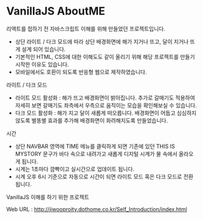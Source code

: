 # VanillaJS AboutME

리액트를 접하기 전 자바스크립트 이해를 위해 만들었던 프로젝트입니다.

* 상단 라이트 / 다크 모드에 따라 상단 배경화면에 해가 지거나 뜨고, 달이 지거나 뜨게 설계 되어 있습니다.
* 기본적인 HTML, CSS에 대한 이해도도 같이 올리기 위해 해당 프로젝트를 만들기 시작한 이유도 있습니다.
* 모바일에서도 호환이 되도록 반응형 웹으로 제작하였습니다.

라이트 / 다크 모드
* 라이트 모드 활성화 : 해가 뜨고 배경화면이 밝아집니다. 추가로 갈매기도 적용하여 자세히 보면 갈매기도 좌측에서 우측으로 움직이는 모습을 확인해보실 수 있습니다.
* 다크 모드 활성화 : 해가 지고 달이 새롭게 떠오릅니다. 배경화면이 어둡고 심심하지 않도록 별똥별 효과를 추가해 배경화면이 화려해지도록 만들었습니다.

시간
* 상단 NAVBAR 영역에 TIME 메뉴를 클릭하게 되면 기존에 있던 THIS IS MYSTORY 문구가 바다 속으로 내려가고 새롭게 디지털 시계가 물 속에서 올라오게 됩니다.
* 시계는 1초마다 깜빡이고 실시간으로 업데이트 됩니다.
* 시계 오후 6시 기준으로 자동으로 시간이 되면 라이트 모드 혹은 다크 모드로 전환됩니다.

VanillaJS 이해를 하기 위한 프로젝트

Web URL : http://jiwooproity.dothome.co.kr/Self_Introduction/index.html
